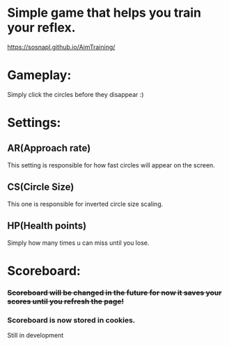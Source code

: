 # Simple game that helps you train your reflex.
https://sosnapl.github.io/AimTraining/

# Gameplay:
Simply click the circles before they disappear :)

# Settings:

## AR(Approach rate)
This setting is responsible for how fast circles will appear on the screen.

## CS(Circle Size)
This one is responsible for inverted circle size scaling.

## HP(Health points)
Simply how many times u can miss until you lose.

# Scoreboard:

### ~~Scoreboard will be changed in the future for now it saves your scores until you refresh the page!~~
### Scoreboard is now stored in cookies.
Still in development
